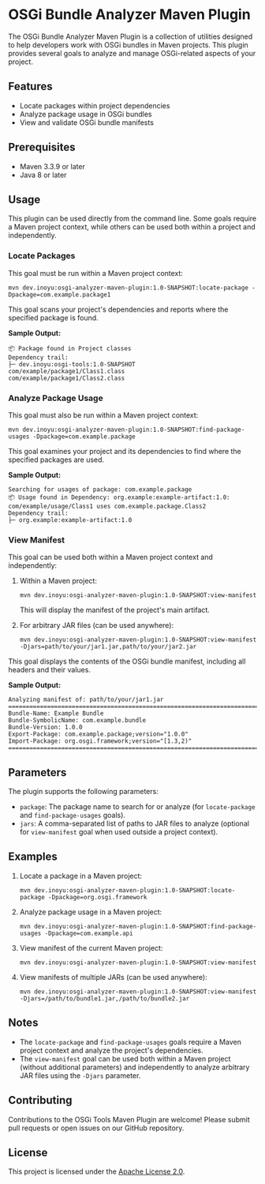 <!--
Copyright 2024 Serge Huber

Licensed under the Apache License, Version 2.0 (the "License");
you may not use this file except in compliance with the License.
You may obtain a copy of the License at

    http://www.apache.org/licenses/LICENSE-2.0

Unless required by applicable law or agreed to in writing, software
distributed under the License is distributed on an "AS IS" BASIS,
WITHOUT WARRANTIES OR CONDITIONS OF ANY KIND, either express or implied.
See the License for the specific language governing permissions and
limitations under the License.
-->
# OSGi Bundle Analyzer Maven Plugin

The OSGi Bundle Analyzer Maven Plugin is a collection of utilities designed to help developers work with OSGi bundles in Maven projects. This plugin provides several goals to analyze and manage OSGi-related aspects of your project.

## Features

- Locate packages within project dependencies
- Analyze package usage in OSGi bundles
- View and validate OSGi bundle manifests

## Prerequisites

- Maven 3.3.9 or later
- Java 8 or later

## Usage

This plugin can be used directly from the command line. Some goals require a Maven project context, while others can be used both within a project and independently.

### Locate Packages

This goal must be run within a Maven project context:

```shell
mvn dev.inoyu:osgi-analyzer-maven-plugin:1.0-SNAPSHOT:locate-package -Dpackage=com.example.package1
```


This goal scans your project's dependencies and reports where the specified package is found.

**Sample Output:**

```
📦 Package found in Project classes
Dependency trail:
├─ dev.inoyu:osgi-tools:1.0-SNAPSHOT
com/example/package1/Class1.class
com/example/package1/Class2.class
```


### Analyze Package Usage

This goal must also be run within a Maven project context:

```shell
mvn dev.inoyu:osgi-analyzer-maven-plugin:1.0-SNAPSHOT:find-package-usages -Dpackage=com.example.package
```


This goal examines your project and its dependencies to find where the specified packages are used.

**Sample Output:**

```
Searching for usages of package: com.example.package
📦 Usage found in Dependency: org.example:example-artifact:1.0: com/example/usage/Class1 uses com.example.package.Class2
Dependency trail:
├─ org.example:example-artifact:1.0
```


### View Manifest

This goal can be used both within a Maven project context and independently:

1. Within a Maven project:

   ```shell
   mvn dev.inoyu:osgi-analyzer-maven-plugin:1.0-SNAPSHOT:view-manifest
   ```

   This will display the manifest of the project's main artifact.

2. For arbitrary JAR files (can be used anywhere):

   ```shell
   mvn dev.inoyu:osgi-analyzer-maven-plugin:1.0-SNAPSHOT:view-manifest -Djars=path/to/your/jar1.jar,path/to/your/jar2.jar
   ```

This goal displays the contents of the OSGi bundle manifest, including all headers and their values.

**Sample Output:**

```
Analyzing manifest of: path/to/your/jar1.jar
================================================================================
Bundle-Name: Example Bundle
Bundle-SymbolicName: com.example.bundle
Bundle-Version: 1.0.0
Export-Package: com.example.package;version="1.0.0"
Import-Package: org.osgi.framework;version="[1.3,2)"
================================================================================
```


## Parameters

The plugin supports the following parameters:

- `package`: The package name to search for or analyze (for `locate-package` and `find-package-usages` goals).
- `jars`: A comma-separated list of paths to JAR files to analyze (optional for `view-manifest` goal when used outside a project context).

## Examples

1. Locate a package in a Maven project:

   ```shell
   mvn dev.inoyu:osgi-analyzer-maven-plugin:1.0-SNAPSHOT:locate-package -Dpackage=org.osgi.framework
   ```

2. Analyze package usage in a Maven project:

   ```shell
   mvn dev.inoyu:osgi-analyzer-maven-plugin:1.0-SNAPSHOT:find-package-usages -Dpackage=com.example.api
   ```

3. View manifest of the current Maven project:

   ```shell
   mvn dev.inoyu:osgi-analyzer-maven-plugin:1.0-SNAPSHOT:view-manifest
   ```

4. View manifests of multiple JARs (can be used anywhere):

   ```shell
   mvn dev.inoyu:osgi-analyzer-maven-plugin:1.0-SNAPSHOT:view-manifest -Djars=/path/to/bundle1.jar,/path/to/bundle2.jar
   ```

## Notes

- The `locate-package` and `find-package-usages` goals require a Maven project context and analyze the project's dependencies.
- The `view-manifest` goal can be used both within a Maven project (without additional parameters) and independently to analyze arbitrary JAR files using the `-Djars` parameter.

## Contributing

Contributions to the OSGi Tools Maven Plugin are welcome! Please submit pull requests or open issues on our GitHub repository.

## License

This project is licensed under the [Apache License 2.0](LICENSE).
